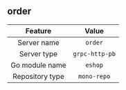## order

| Feature             | Value          |
| :----------------: | :-----------: |
| Server name      |  `order`   |
| Server type        |  `grpc-http-pb`   |
| Go module name |  `eshop`  |
| Repository type   |  `mono-repo`  |

